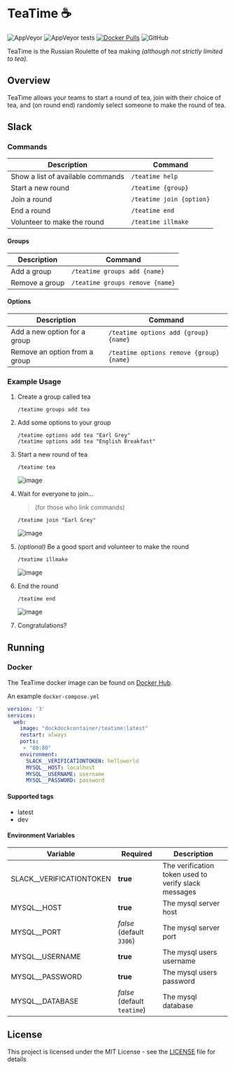 # TeaTime ☕

![AppVeyor](https://img.shields.io/appveyor/ci/mrsmoke/teatime.svg)
![AppVeyor tests](https://img.shields.io/appveyor/tests/mrsmoke/teatime.svg)
[![Docker Pulls](https://img.shields.io/docker/pulls/dockdockcontainer/teatime.svg)](https://hub.docker.com/r/dockdockcontainer/teatime)
![GitHub](https://img.shields.io/github/license/mrsmoke/teatime.svg)

TeaTime is the Russian Roulette of tea making *(although not strictly limited to tea).*

## Overview

TeaTime allows your teams to start a round of tea, join with their choice of tea, and (on round end) randomly select someone to make the round of tea.

## Slack

### Commands

| Description | Command |
| ---- | ------- |
| Show a list of available commands | `/teatime help` |
| Start a new round | `/teatime {group}` |
| Join a round | `/teatime join {option}` |
| End a round | `/teatime end` |
| Volunteer to make the round | `/teatime illmake` |

#### Groups

| Description | Command |
| ---- | ------- |
| Add a group | `/teatime groups add {name}` |
| Remove a group | `/teatime groups remove {name}` |

#### Options

| Description | Command |
| ---- | ------- |
| Add a new option for a group | `/teatime options add {group} {name}` |
| Remove an option from a group | `/teatime options remove {group} {name}` |

### Example Usage

1. Create a group called tea

    ```
    /teatime groups add tea
    ```

2. Add some options to your group

    ```
    /teatime options add tea "Earl Grey"
    /teatime options add tea "English Breakfast"
    ```

3. Start a new round of tea

    ```
    /teatime tea
    ```

    ![image](https://user-images.githubusercontent.com/709976/56972165-d810ba80-6bad-11e9-9b63-fdc50abeb068.png)

4. Wait for everyone to join...

    > (for those who link commands)

    ```
    /teatime join "Earl Grey"
    ```

    ![image](https://user-images.githubusercontent.com/709976/56972122-c4655400-6bad-11e9-8478-e1f15d4e9403.png)

5. _(optional)_ Be a good sport and volunteer to make the round

    ```
    /teatime illmake
    ```

    ![image](https://user-images.githubusercontent.com/709976/56972594-9cc2bb80-6bae-11e9-916b-2c6c6e40bae4.png)

6. End the round

    ```
    /teatime end
    ```

    ![image](https://user-images.githubusercontent.com/709976/56973263-d9db7d80-6baf-11e9-8b3c-e0ff1fe3c2f3.png)

7. Congratulations?

## Running

### Docker

The TeaTime docker image can be found on [Docker Hub](https://hub.docker.com/r/dockdockcontainer/teatime).

An example `docker-compose.yml`

```yml
version: '3'
services:
  web:
    image: "dockdockcontainer/teatime:latest"
    restart: always
    ports:
     - "80:80"
    environment:
      SLACK__VERIFICATIONTOKEN: helloworld
      MYSQL__HOST: localhost
      MYSQL__USERNAME: username
      MYSQL__PASSWORD: password
```

#### Supported tags

- latest
- dev

#### Environment Variables

| Variable | Required |  Description |
| ---- | ---- | ---- |
| SLACK__VERIFICATIONTOKEN | **true** | The verification token used to verify slack messages |
| MYSQL__HOST | **true** | The mysql server host |
| MYSQL__PORT | *false* (default `3306`) | The mysql server port |
| MYSQL__USERNAME | **true** | The mysql users username |
| MYSQL__PASSWORD | **true** | The mysql users password |
| MYSQL__DATABASE | *false* (default `teatime`) | The mysql database |

## License

This project is licensed under the MIT License - see the [LICENSE](LICENSE) file for details
